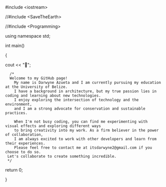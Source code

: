 #include <<iostream>iostream>
  
//#include <<iostream>SaveTheEarth>
  
//#include <<iostream>Programming>
  
using namespace std;

int main()

{
  
  cout << "🌱";   
      
      
      /*  
      Welcome to my GitHub page! 
        My name is Darwyne Azueta and I am currently pursuing my education at the University of Belize.
        I have a background in architecture, but my true passion lies in coding and learning about new technologies.
        I enjoy exploring the intersection of technology and the environment, 
        and I am a strong advocate for conservation and sustainable practices. 
        
        When I'm not busy coding, you can find me experimenting with visual effects and exploring different ways 
        to bring creativity into my work. As a firm believer in the power of collaboration, 
        I am always excited to work with other developers and learn from their experiences. 
        Please feel free to contact me at itsdarwyne2@gmail.com if you choose to do so.
     Let's collaborate to create something incredible.
     */

  return 0;
  
}
  


<!---
DarTheGr8/DarTheGr8 is a ✨ special ✨ repository because its `README.md` (this file) appears on your GitHub profile.
You can click the Preview link to take a look at your changes.
--->

